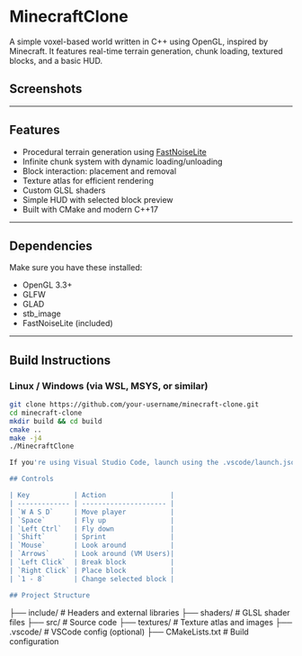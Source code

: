# MinecraftClone
A simple voxel-based world written in C++ using OpenGL, inspired by Minecraft.
It features real-time terrain generation, chunk loading, textured blocks, and a basic HUD.

## Screenshots


---

## Features

- Procedural terrain generation using [FastNoiseLite](https://github.com/Auburn/FastNoiseLite)
- Infinite chunk system with dynamic loading/unloading
- Block interaction: placement and removal
- Texture atlas for efficient rendering
- Custom GLSL shaders
- Simple HUD with selected block preview
- Built with CMake and modern C++17

---

## Dependencies

Make sure you have these installed:

- OpenGL 3.3+
- GLFW
- GLAD
- stb_image
- FastNoiseLite (included)

---

## Build Instructions

### Linux / Windows (via WSL, MSYS, or similar)

```bash
git clone https://github.com/your-username/minecraft-clone.git
cd minecraft-clone
mkdir build && cd build
cmake ..
make -j4
./MinecraftClone

If you're using Visual Studio Code, launch using the .vscode/launch.json.

## Controls

| Key           | Action                |
| ------------- | --------------------- |
| `W A S D`     | Move player           |
| `Space`       | Fly up                |
| `Left Ctrl`   | Fly down              |
| `Shift`       | Sprint                |
| `Mouse`       | Look around           |
| `Arrows`      | Look around (VM Users)|
| `Left Click`  | Break block           |
| `Right Click` | Place block           |
| `1 - 8`       | Change selected block |

## Project Structure

```
├── include/       # Headers and external libraries
├── shaders/       # GLSL shader files
├── src/           # Source code
├── textures/      # Texture atlas and images
├── .vscode/       # VSCode config (optional)
├── CMakeLists.txt # Build configuration
```
